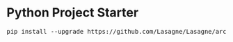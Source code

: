 # Python Project Starter

<pre>
pip install --upgrade https://github.com/Lasagne/Lasagne/archive/master.zip
</pre>
